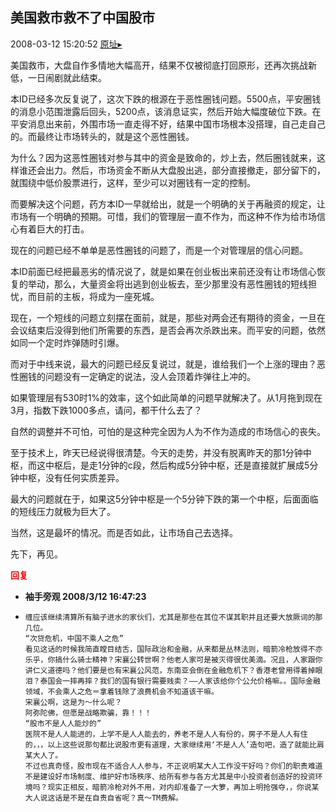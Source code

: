## 美国救市救不了中国股市
2008-03-12 15:20:52
[原址▸](http://www.fxgan.com/chan_time/2008_01_06/978.htm)



 美国救市，大盘自作多情地大幅高开，结果不仅被彻底打回原形，还再次挑战新低，一日闹剧就此结束。


 


 本ID已经多次反复说了，这次下跌的根源在于恶性圈钱问题。5500点，平安圈钱的消息小范围泄露后回头，5200点，该消息证实，然后开始大幅度破位下跌。在平安消息出来前，外围市场一直走得不好，结果中国市场根本没搭理，自己走自己的。而最终让市场转头的，就是这个恶性圈钱。


 


 为什么？因为这恶性圈钱对参与其中的资金是致命的，炒上去，然后圈钱就来，这样谁还会出力。然后，市场资金不断从大盘股出逃，部分直接撤走，部分留下的，就围绕中低价股票进行，这样，至少可以对圈钱有一定的控制。


 


 而要解决这个问题，药方本ID一早就给出，就是一个明确的关于再融资的规定，让市场有一个明确的预期。可惜，我们的管理层一直不作为，而这种不作为给市场信心有着巨大的打击。


 


 现在的问题已经不单单是恶性圈钱的问题了，而是一个对管理层的信心问题。


 


 本ID前面已经把最恶劣的情况说了，就是如果在创业板出来前还没有让市场信心恢复的举动，那么，大量资金将出逃到创业板去，至少那里没有恶性圈钱的短线担忧，而目前的主板，将成为一座死城。


 


 现在，一个短线的问题立刻摆在面前，就是，那些对两会还有期待的资金，一旦在会议结束后没得到他们所需要的东西，是否会再次杀跌出来。而平安的问题，依然如同一个定时炸弹随时引爆。


 


 而对于中线来说，最大的问题已经反复说过，就是，谁给我们一个上涨的理由？恶性圈钱的问题没有一定确定的说法，没人会顶着炸弹往上冲的。


 


 如果管理层有530时1%的效率，这个如此简单的问题早就解决了。从1月拖到现在3月，指数下跌1000多点，请问，都干什么去了？


 


 自然的调整并不可怕，可怕的是这种完全因为人为不作为造成的市场信心的丧失。


 


 至于技术上，昨天已经说得很清楚。今天的走势，并没有脱离昨天的那1分钟中枢，而这中枢后，是走1分钟的c段，然后构成5分钟中枢，还是直接就扩展成5分钟中枢，没有任何实质差异。


 


 最大的问题就在于，如果这5分钟中枢是一个5分钟下跌的第一个中枢，后面面临的短线压力就极为巨大了。


 


 当然，这是最坏的情况。而是否如此，让市场自己去选择。


 


 先下，再见。





<font color='red'>**回复**</font>


- **袖手旁观 2008/3/12 16:47:23**
- ```
  缠应该继续清算所有脑子进水的家伙们，尤其是那些在其位不谋其职并且还要大放厥词的那几位。
  “次贷危机，中国不乘人之危”
  看见这话的时候我简直瞠目结舌，国际政治和金融，从来都是丛林法则，暗箭冷枪放得不亦乐乎，你搞什么骑士精神？宋襄公转世啊？他老人家可是被灭得很优美滴。况且，人家跟你讲仁义道德吗？他们要是也有宋襄公风范，东南亚会倒在金融危机下？香港老曾用得着掉眼泪？泰国会一摔再摔？我们的国有银行需要贱卖？――人家该给你个公允价格嘛。。国际金融领域，不会乘人之危＝拿着钱除了浪费机会不知道该干嘛。
  宋襄公啊，这是为～什么呢？
  阿弥陀佛，但愿是战略欺骗，靠！！！
  “股市不是人人能炒的”
  医院不是人人能进的，上学不是人人能去的，养老不是人人有份的，房子不是人人有住的，，，以上这些说那句都比说股市更有道理，大家继续用‘不是人人’造句吧，造了就能比肩某大人了。
  不过也真奇怪，股市现在不适合人人参与，不正说明某大人工作没干好吗？你们的职责难道不是建设好市场制度、维护好市场秩序、给所有参与各方尤其是中小投资者创造好的投资环境吗？现实正相反，暗箭冷枪对外不用，对内却准备了一大箩，再加上明抢强夺，，你说某大人说这话是不是在自责自省呢？真～TM费解。
  ```
